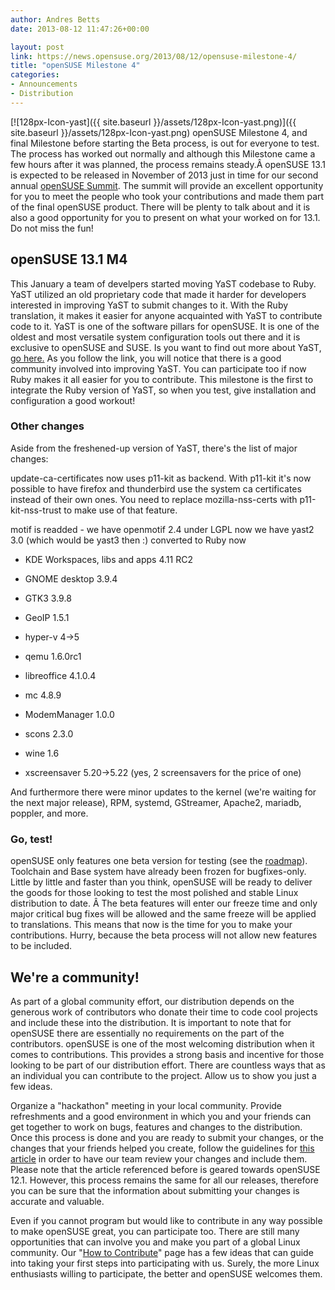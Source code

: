 ```yaml
---
author: Andres Betts
date: 2013-08-12 11:47:26+00:00

layout: post
link: https://news.opensuse.org/2013/08/12/opensuse-milestone-4/
title: "openSUSE Milestone 4"
categories:
- Announcements
- Distribution
---
```

[![128px-Icon-yast]({{ site.baseurl }}/assets/128px-Icon-yast.png)]({{ site.baseurl }}/assets/128px-Icon-yast.png)
openSUSE Milestone 4, and final Milestone before starting the Beta process, is out for everyone to test. The process has worked out normally and although this Milestone came a few hours after it was planned, the process remains steady.Â openSUSE 13.1 is expected to be released in November of 2013 just in time for our second annual [openSUSE Summit](http://summit.opensuse.org). The summit will provide an excellent opportunity for you to meet the people who took your contributions and made them part of the final openSUSE product. There will be plenty to talk about and it is also a good opportunity for you to present on what your worked on for 13.1. Do not miss the fun!<!-- more -->


## openSUSE 13.1 M4


This January a team of develpers started moving YaST codebase to Ruby. YaST utilized an old proprietary code that made it harder for developers interested in improving YaST to submit changes to it. With the Ruby translation, it makes it easier for anyone acquainted with YaST to contribute code to it. YaST is one of the software pillars for openSUSE. It is one of the oldest and most versatile system configuration tools out there and it is exclusive to openSUSE and SUSE. Is you want to find out more about YaST, [go here.](https://en.opensuse.org/Portal:YaST) As you follow the link, you will notice that there is a good community involved into improving YaST. You can participate too if now Ruby makes it all easier for you to contribute. This milestone is the first to integrate the Ruby version of YaST, so when you test, give installation and configuration a good workout!


### Other changes


Aside from the freshened-up version of YaST, there's the list of major changes:

update-ca-certificates now uses p11-kit as backend. With p11-kit it's now possible to have firefox and thunderbird use the system ca certificates instead of their own ones. You need to replace mozilla-nss-certs with p11-kit-nss-trust to make use of that feature.

motif is readded - we have openmotif 2.4 under LGPL now
we have yast2 3.0 (which would be yast3 then :) converted to Ruby now



	
  * KDE Workspaces, libs and apps 4.11 RC2

	
  * GNOME desktop 3.9.4

	
  * GTK3 3.9.8

	
  * GeoIP 1.5.1

	
  * hyper-v 4->5

	
  * qemu 1.6.0rc1

	
  * libreoffice 4.1.0.4

	
  * mc 4.8.9

	
  * ModemManager 1.0.0

	
  * scons 2.3.0

	
  * wine 1.6

	
  * xscreensaver 5.20->5.22 (yes, 2 screensavers for the price of one)


And furthermore there were minor updates to the kernel (we're waiting for the next major release), RPM, systemd, GStreamer, Apache2, mariadb, poppler, and more.


### Go, test!


openSUSE only features one beta version for testing (see the [roadmap](https://en.opensuse.org/openSUSE:Roadmap)). Toolchain and Base system have already been frozen for bugfixes-only. Little by little and faster than you think, openSUSE will be ready to deliver the goods for those looking to test the most polished and stable Linux distribution to date. Â The beta features will enter our freeze time and only major critical bug fixes will be allowed and the same freeze will be applied to translations. This means that now is the time for you to make your contributions. Hurry, because the beta process will not allow new features to be included.


## We're a community!


As part of a global community effort, our distribution depends on the generous work of contributors who donate their time to code cool projects and include these into the distribution. It is important to note that for openSUSE there are essentially no requirements on the part of the contributors. openSUSE is one of the most welcoming distribution when it comes to contributions. This provides a strong basis and incentive for those looking to be part of our distribution effort. There are countless ways that as an individual you can contribute to the project. Allow us to show you just a few ideas.

Organize a "hackathon" meeting in your local community. Provide refreshments and a good environment in which you and your friends can get together to work on bugs, features and changes to the distribution. Once this process is done and you are ready to submit your changes, or the changes that your friends helped you create, follow the guidelines for [this article](http://https://news.opensuse.org/2011/09/27/get-your-package-in-factory-for-12-1/) in order to have our team review your changes and include them. Please note that the article referenced before is geared towards openSUSE 12.1. However, this process remains the same for all our releases, therefore you can be sure that the information about submitting your changes is accurate and valuable.

Even if you cannot program but would like to contribute in any way possible to make openSUSE great, you can participate too. There are still many opportunities that can involve you and make you part of a global Linux community. Our "[How to Contribute](https://en.opensuse.org/Portal:How_to_participate#Develop_it)" page has a few ideas that can guide into taking your first steps into participating with us. Surely, the more Linux enthusiasts willing to participate, the better and openSUSE welcomes them.		
